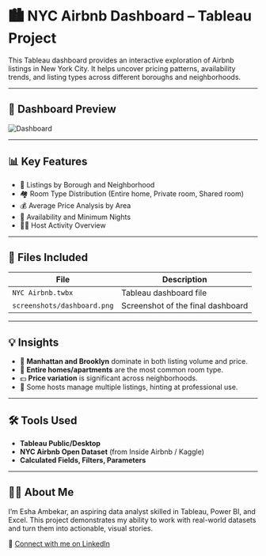 # 🏙️ NYC Airbnb Dashboard – Tableau Project

This Tableau dashboard provides an interactive exploration of Airbnb listings in New York City. It helps uncover pricing patterns, availability trends, and listing types across different boroughs and neighborhoods.

---

## 📸 Dashboard Preview

![Dashboard](https://github.com/user-attachments/assets/387ab94f-8291-4e54-9a01-06a8b52690f8)

---

## 📊 Key Features

- 📍 Listings by Borough and Neighborhood
- 🏘️ Room Type Distribution (Entire home, Private room, Shared room)
- 💰 Average Price Analysis by Area
- 📆 Availability and Minimum Nights
- 🧑‍💼 Host Activity Overview

---

## 📁 Files Included

| File | Description |
|------|-------------|
| `NYC Airbnb.twbx` | Tableau dashboard file |
| `screenshots/dashboard.png` | Screenshot of the final dashboard |

---

## 💡 Insights

- 🏢 **Manhattan and Brooklyn** dominate in both listing volume and price.
- 🛌 **Entire homes/apartments** are the most common room type.
- 💵 **Price variation** is significant across neighborhoods.
- 🧾 Some hosts manage multiple listings, hinting at professional use.

---

## 🛠 Tools Used

- **Tableau Public/Desktop**
- **NYC Airbnb Open Dataset** (from Inside Airbnb / Kaggle)
- **Calculated Fields, Filters, Parameters**

---

## 🙋‍♀️ About Me

I’m Esha Ambekar, an aspiring data analyst skilled in Tableau, Power BI, and Excel. This project demonstrates my ability to work with real-world datasets and turn them into actionable, visual stories.

🔗 [Connect with me on LinkedIn](https://www.linkedin.com/in/esha-ambekar-4b4313246/)
